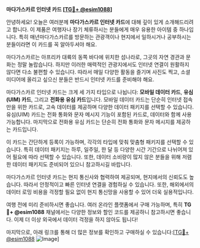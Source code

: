 **마다가스카르 인터넷 카드 [[TG💪+ @esim1088](https://t.me/s/esim1088)]**

안녕하세요! 오늘은 여러분께 **마다가스카르 인터넷 카드**에 대해 깊이 있게 소개해드리려고 합니다. 이 제품은 여행자나 장기 체류하시는 분들에게 매우 유용한 아이템 중 하나입니다. 특히 매년마다가스카르를 방문하는 관광객이나 현지에서 일하시거나 공부하시는 분들이라면 이 카드를 꼭 알아두셔야 해요.

마다가스카르는 아프리카 대륙의 동쪽 바다에 위치한 섬나라로, 그곳의 자연 경관과 문화는 정말 놀랍습니다. 하지만 이러한 매력적인 관광지에서도 인터넷 연결이 원활하지 않다면 다소 불편할 수 있습니다. 따라서 매일 다양한 활동을 즐기며 사진도 찍고, 소셜 미디어에 올리고 싶으신 분들은 반드시 인터넷 카드를 준비해야 해요.

마다가스카르 인터넷 카드는 크게 세 가지 타입으로 나뉩니다: **모바일 데이터 카드**, **유심(UIM) 카드**, 그리고 **전화용 유심 카드**입니다. 모바일 데이터 카드는 단순히 인터넷 접속만을 위한 카드로, 고속 데이터를 제공하며 다양한 데이터 패키지를 선택할 수 있습니다. 유심(UIM) 카드는 전화 통화와 문자 메시지 기능이 포함된 카드로, 데이터와 함께 사용 가능합니다. 마지막으로 전화용 유심 카드는 단순히 전화 통화와 문자 메시지를 제공하는 카드입니다.

이 카드는 간단하게 등록이 가능하며, 각각의 타입에 맞춰 맞춤형 패키지를 선택할 수 있습니다. 특히 데이터 패키지는 하루, 일주일, 한 달 등 다양한 시간 기간으로 나뉘어져 있어 필요에 따라 선택할 수 있습니다. 또한, 데이터 소비량이 많지 않은 분들을 위해 저렴한 데이터 패키지도 준비되어 있으니 참고하시길 바랍니다.

마다가스카르 인터넷 카드는 현지 통신사와 협력하여 제공되며, 현지에서의 신뢰도도 높습니다. 따라서 안정적이고 빠른 인터넷 연결을 경험하실 수 있습니다. 또한, 해외에서의 데이터 로밍 비용을 걱정할 필요 없이 현지 통신망을 사용할 수 있어 더욱 실용적입니다.

여행 전에 미리 준비하시면 좋습니다. 여러 온라인 플랫폼에서 구매 가능하며, 특히 **TG💪+ @esim1088** 채널에서는 다양한 정보와 할인 코드를 제공하니 참고하시면 좋습니다. 이제 더 이상 외국에서 데이터 걱정을 하지 않아도 됩니다!

마지막으로, 아래 링크를 통해 더 많은 정보를 확인하고 구매하실 수 있습니다:[[TG💪+ @esim1088](https://t.me/s/esim1088) ![Image](https://i.postimg.cc/Y0z9fWf4/image.png)]